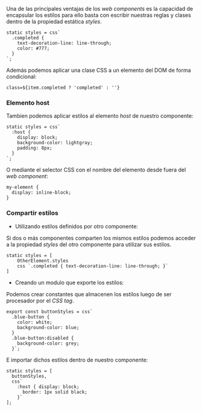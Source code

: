 Una de las principales ventajas de los *web components* es la capacidad de encapsular los estilos para ello basta con escribir nuestras reglas y clases dentro de la propiedad estática *styles*.

```
static styles = css`
  .completed {
    text-decoration-line: line-through;
    color: #777;
  }
`;
```

Además podemos aplicar una clase CSS a un elemento del DOM de forma condicional:

```
class=${item.completed ? 'completed' : ''}
```
### Elemento host

Tambien podemos aplicar estilos al elemento *host* de nuestro componente:

```
static styles = css`
  :host {
    display: block;
    background-color: lightgray;
    padding: 8px;
  }
`;
```

O mediante el selector CSS con el nombre del elemento desde fuera del *web component*:

```
my-element {
  display: inline-block;
}

```
### Compartir estilos

- Utilizando estilos definidos por otro componente:

Si dos o más componentes comparten los mismos estilos podemos acceder a la propiedad *styles* del otro componente para utilizar sus estilos.

```
static styles = [
	OtherElement.styles
	css `.completed { text-decoration-line: line-through; }`
]
```

- Creando un modulo que exporte los estilos:

Podemos crear constantes que almacenen los estilos luego de ser procesador por el *CSS tag*.

```
export const buttonStyles = css`
  .blue-button {
    color: white;
    background-color: blue;
  }
  .blue-button:disabled {
    background-color: grey;
  }`;
```

E importar dichos estilos dentro de nuestro componente:

```
static styles = [
  buttonStyles,
  css`
    :host { display: block;
      border: 1px solid black;
    }`
];
```